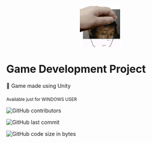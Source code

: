 <p align = "center"> <img src = "static/sad.gif"> </p>

# Game Development Project

🤔 Game made using Unity

<sub> Available just for WINDOWS USER </sub>

![GitHub contributors](https://img.shields.io/github/contributors/Francis-Dwiputra-A/Finals)

![GitHub last commit](https://img.shields.io/github/last-commit/Francis-Dwiputra-A/Finals)

![GitHub code size in bytes](https://img.shields.io/github/languages/code-size/Francis-Dwiputra-A/Finals)


